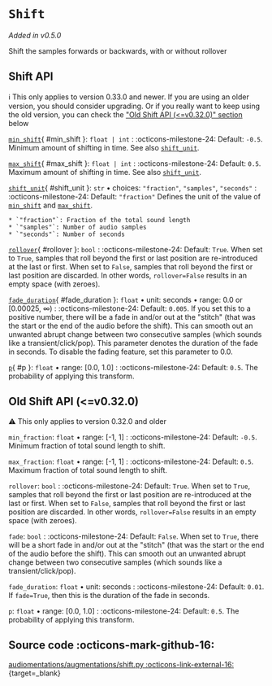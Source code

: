 # `Shift`

_Added in v0.5.0_

Shift the samples forwards or backwards, with or without rollover

## Shift API

:information_source: This only applies to version 0.33.0 and newer. If you are using an older
version, you should consider upgrading. Or if you really want to keep using the old
version, you can check the ["Old Shift API (<=v0.32.0)" section](#old-shift-api-v0320) below

[`min_shift`](#min_shift){ #min_shift }: `float | int`
:   :octicons-milestone-24: Default: `-0.5`. Minimum amount of shifting in time. See also
    [`shift_unit`](#shift_unit).

[`max_shift`](#max_shift){ #max_shift }: `float | int`
:   :octicons-milestone-24: Default: `0.5`. Maximum amount of shifting in time. See also
    [`shift_unit`](#shift_unit).

[`shift_unit`](#shift_unit){ #shift_unit }: `str` • choices: `"fraction"`, `"samples"`, `"seconds"`
:   :octicons-milestone-24: Default: `"fraction"` Defines the unit of the value of
    [`min_shift`](#min_shift) and [`max_shift`](#max_shift).

    * `"fraction"`: Fraction of the total sound length
    * `"samples"`: Number of audio samples
    * `"seconds"`: Number of seconds

[`rollover`](#rollover){ #rollover }: `bool`
:   :octicons-milestone-24: Default: `True`. When set to `True`, samples that roll
    beyond the first or last position are re-introduced at the last or first. When set
    to `False`, samples that roll beyond the first or last position are discarded. In
    other words, `rollover=False` results in an empty space (with zeroes).

[`fade_duration`](#fade_duration){ #fade_duration }: `float` • unit: seconds • range: 0.0 or [0.00025, ∞)
:   :octicons-milestone-24: Default: `0.005`. If you set this to a positive number,
    there will be a fade in and/or out at the "stitch" (that was the start or the end
    of the audio before the shift). This can smooth out an unwanted abrupt
    change between two consecutive samples (which sounds like a
    transient/click/pop). This parameter denotes the duration of the fade in
    seconds. To disable the fading feature, set this parameter to 0.0.

[`p`](#p){ #p }: `float` • range: [0.0, 1.0]
:   :octicons-milestone-24: Default: `0.5`. The probability of applying this transform.

## Old Shift API (<=v0.32.0)

:warning: This only applies to version 0.32.0 and older

`min_fraction`: `float` • range: [-1, 1]
:   :octicons-milestone-24: Default: `-0.5`. Minimum fraction of total sound length to
    shift.

`max_fraction`: `float` • range: [-1, 1]
:   :octicons-milestone-24: Default: `0.5`. Maximum fraction of total sound length to
    shift.

`rollover`: `bool`
:   :octicons-milestone-24: Default: `True`. When set to `True`, samples that roll
    beyond the first or last position are re-introduced at the last or first. When set
    to `False`, samples that roll beyond the first or last position are discarded. In
    other words, `rollover=False` results in an empty space (with zeroes).

`fade`: `bool`
:   :octicons-milestone-24: Default: `False`. When set to `True`, there will be a short
    fade in and/or out at the "stitch" (that was the start or the end of the audio
    before the shift). This can smooth out an unwanted abrupt change between two
    consecutive samples (which sounds like a transient/click/pop).

`fade_duration`: `float` • unit: seconds
:   :octicons-milestone-24: Default: `0.01`. If `fade=True`, then this is the duration
    of the fade in seconds.

`p`: `float` • range: [0.0, 1.0]
:   :octicons-milestone-24: Default: `0.5`. The probability of applying this transform.

## Source code :octicons-mark-github-16:

[audiomentations/augmentations/shift.py :octicons-link-external-16:](https://github.com/iver56/audiomentations/blob/main/audiomentations/augmentations/shift.py){target=_blank}

